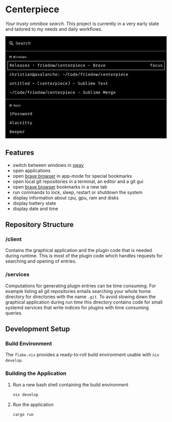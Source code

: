 # Centerpiece

_Your trusty omnibox search._
This project is currently in a very early state and tailored to my needs and daily workflows.

![Screenshot of the applications in its default state.](./screenshots/search-view.png)

## Features

- switch between windows in [sway](https://swaywm.org/)
- open applications
- open [brave browser](https://brave.com/) in app-mode for special bookmarks
- open local git repositories in a terminal, an editor and a git gui
- open [brave browser](https://brave.com/) bookmarks in a new tab
- run commands to lock, sleep, restart or shutdown the system
- display information about cpu, gpu, ram and disks
- display battery state
- display date and time

## Repository Structure

### /client

Contains the graphical application and the plugin code that is needed during runtime. This is most of the plugin code which handles requests for searching and opening of entries.

### /services

Computations for generating plugin entries can be time consuming. For example listing all git repositories entails searching your whole home directory for directories with the name `.git`. To avoid slowing down the graphical application during run time this directory contains code for small systemd services that write indices for plugins with time consuming queries.

## Development Setup

### Build Environment

The `flake.nix` provides a ready-to-roll build environment usable with `nix develop`.

### Building the Application

1. Run a new bash shell containing the build environment

   ```bash
   nix develop
   ```

2. Run the application

   ```bash
   cargo run
   ```

